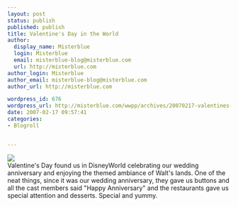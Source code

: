 ```yaml
---
layout: post
status: publish
published: publish
title: Valentine's Day in the World
author:
  display_name: Misterblue
  login: Misterblue
  email: misterblue-blog@misterblue.com
  url: http://misterblue.com
author_login: Misterblue
author_email: misterblue-blog@misterblue.com
author_url: http://misterblue.com

wordpress_id: 676
wordpress_url: http://misterblue.com/wwpp/archives/20070217-valentines-day-in-the-world
date: 2007-02-17 09:57:41
categories:
- Blogroll


---
```

<div class="picLeft"><a href="/images/oldimages/IMG_3935.jpg"><img src="/images/oldimages/thumb/IMG_3935.jpg" class="oldImageThumb"/></a></div>Valentine's Day found us in DisneyWorld celebrating our wedding anniversary and enjoying the themed ambiance of Walt's lands. One of the neat things, since it was our wedding anniversary, they gave us buttons and all the cast members said "Happy Anniversary" and the restaurants gave us special attention and desserts. Special and yummy.
